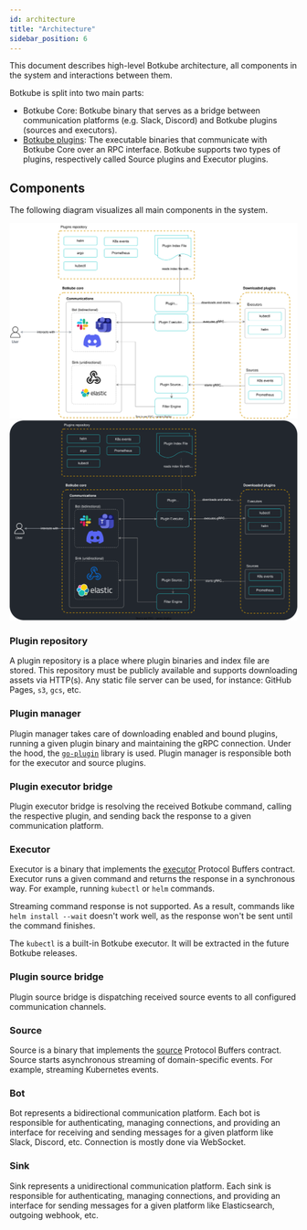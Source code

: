 ```yaml
---
id: architecture
title: "Architecture"
sidebar_position: 6
---
```


This document describes high-level Botkube architecture, all components in the system and interactions between them.

Botkube is split into two main parts:

- Botkube Core: Botkube binary that serves as a bridge between communication platforms (e.g. Slack, Discord) and Botkube plugins (sources and executors).
- [Botkube plugins](../plugin/index.md): The executable binaries that communicate with Botkube Core over an RPC interface. Botkube supports two types of plugins, respectively called Source plugins and Executor plugins.

## Components

The following diagram visualizes all main components in the system.

![Architecture](assets/arch-light.svg#gh-light-mode-only)![Architecture](assets/arch-dark.svg#gh-dark-mode-only)

### Plugin repository

A plugin repository is a place where plugin binaries and index file are stored. This repository must be publicly available and supports downloading assets via HTTP(s). Any static file server can be used, for instance: GitHub Pages, `s3`, `gcs`, etc.

### Plugin manager

Plugin manager takes care of downloading enabled and bound plugins, running a given plugin binary and maintaining the gRPC connection. Under the hood, the [`go-plugin`](https://github.com/hashicorp/go-plugin/) library is used. Plugin manager is responsible both for the executor and source plugins.

### Plugin executor bridge

Plugin executor bridge is resolving the received Botkube command, calling the respective plugin, and sending back the response to a given communication platform.

### Executor

Executor is a binary that implements the [executor](https://github.com/kubeshop/botkube/blob/main/proto/executor.proto) Protocol Buffers contract. Executor runs a given command and returns the response in a synchronous way. For example, running `kubectl` or `helm` commands.

Streaming command response is not supported. As a result, commands like `helm install --wait` doesn't work well, as the response won't be sent until the command finishes.

The `kubectl` is a built-in Botkube executor. It will be extracted in the future Botkube releases.

### Plugin source bridge

Plugin source bridge is dispatching received source events to all configured communication channels.

### Source

Source is a binary that implements the [source](https://github.com/kubeshop/botkube/blob/main/proto/source.proto) Protocol Buffers contract. Source starts asynchronous streaming of domain-specific events. For example, streaming Kubernetes events.

### Bot

Bot represents a bidirectional communication platform. Each bot is responsible for authenticating, managing connections, and providing an interface for receiving and sending messages for a given platform like Slack, Discord, etc. Connection is mostly done via WebSocket.

### Sink

Sink represents a unidirectional communication platform. Each sink is responsible for authenticating, managing connections, and providing an interface for sending messages for a given platform like Elasticsearch, outgoing webhook, etc.
